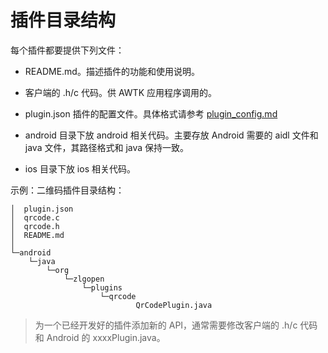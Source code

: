 # 插件目录结构

每个插件都要提供下列文件：

* README.md。描述插件的功能和使用说明。

* 客户端的 .h/c 代码。供 AWTK 应用程序调用的。

* plugin.json 插件的配置文件。具体格式请参考 [plugin_config.md](plugin_config.md)

* android 目录下放 android 相关代码。主要存放 Android 需要的 aidl 文件和 java 文件，其路径格式和 java 保持一致。

* ios 目录下放 ios 相关代码。

示例：二维码插件目录结构：

```
│  plugin.json
│  qrcode.c
│  qrcode.h
│  README.md
│
└─android
    └─java
        └─org
            └─zlgopen
                └─plugins
                    └─qrcode
                            QrCodePlugin.java
```

> 为一个已经开发好的插件添加新的 API，通常需要修改客户端的 .h/c 代码和 Android 的 xxxxPlugin.java。
